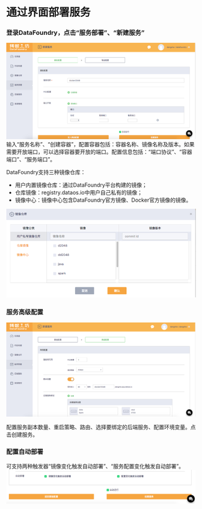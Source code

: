 # 通过界面部署服务

### 登录DataFoundry，点击“服务部署”、“新建服务”

![](../img/Deployment1.png)
输入“服务名称”、“创建容器”，配置容器包括：容器名称、镜像名称及版本。如果需要开放端口，可以选择容器要开放的端口。配置信息包括：“端口协议”、“容器端口”、“服务端口”。

DataFoundry支持三种镜像仓库：

* 用户内置镜像仓库：通过DataFoundry平台构建的镜像；
* 仓库镜像：registry.dataos.io中用户自己私有的镜像；
* 镜像中心：镜像中心包含DataFoundry官方镜像、Docker官方镜像的镜像。

![](../img/Deployment-Registry.png)

### 服务高级配置

![](../img/Deployment2.png)

配置服务副本数量、重启策略、路由、选择要绑定的后端服务、配置环境变量。点击创建服务。

### 配置自动部署

可支持两种触发器“镜像变化触发自动部署”、“服务配置变化触发自动部署”。
![](../img/CD.png)

